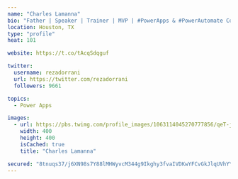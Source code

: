 ```yaml
---
name: "Charles Lamanna"
bio: "Father | Speaker | Trainer | MVP | #PowerApps & #PowerAutomate Community Super User | YouTuber Right-pointing triangle http://youtube.com/c/rezadorrani | Learn - Share - Clockwise rightwards and leftwards open circle arrows"
location: Houston, TX
type: "profile"
heat: 101

website: https://t.co/tAcqSdqguf

twitter:
  username: rezadorrani
  url: https://twitter.com/rezadorrani
  followers: 9661

topics:
  - Power Apps

images:
  - url: https://pbs.twimg.com/profile_images/1063114045270777856/qeT-jpWr_400x400.jpg
    width: 400
    height: 400
    isCached: true
    title: "Charles Lamanna"

secured: "8tnuqs37/j6XN98s7Y88lMHWyvcM344g9Ikghy3fvaIVDKwYFCvGkJlqUVhYYGgvpCv0EacDFZtEAQ6Yivk0lYLk7fgMMo0JKOFVyu30KI6B+nhbvONvo3tRqgkIzRH7yedpFFjZkQFD/wrIFciZECqCVcDvju26P1TdT8VWHlhqA5xyIAQAkuc+aSUl51QdCbouB1p1KB9iZuQ8CvR9vjQFF+T8PmkWVxsrP3Bbwuelxvh/faYIkCLw4mbJS2d6Mp5DhecdcmpfE6Y5FCkme7ZbIBAxNCXEmeMolvXzO2HUcV+G5QI4Xili7IyfKsDq5VPVpoyNDkDTGTMMUpxtg4SqlEGwu6bG0avjcMg5CeFCeADJEJjCrZc7eO7M35p9k77VKGi2GSBjT/KZ3sB50BwG26noAxNPON9bDKNg//g=;SAa8zH/pTndwmh9zauoVZw=="
---
```


